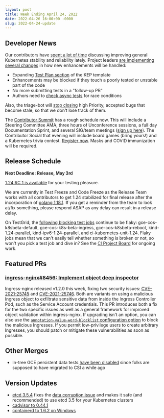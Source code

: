 ```yaml
---
layout: post
title: Week Ending April 24, 2022
date: 2022-04-26 16:00:00 -0000
slug: 2022-04-24-update
---
```


## Developer News

Our contributors have [spent a lot of time](https://github.com/kubernetes/enhancements/pull/3139) discussing improving general Kubernetes
stability and reliability lately. Project leaders [are implementing several changes](https://groups.google.com/a/kubernetes.io/g/dev/c/6F3h0Z1QzVg)
in how new enhancements will be handled:

* Expanding [Test Plan section](https://github.com/kubernetes/enhancements/pull/3279) of the KEP template
* Enhancements may be blocked if they touch a poorly tested or unstable part of the code
* No more submitting tests in a "follow-up PR"
* Authors need to [check async tests](https://github.com/kubernetes/community/blob/master/contributors/devel/sig-testing/flaky-tests.md#deflaking-unit-tests) for race conditions

Also, the triage-bot will [stop closing](https://github.com/kubernetes/test-infra/issues/25967) high Priority, accepted bugs that become stale, so that we don't lose track of them.

The [Contributor Summit](https://www.kubernetes.dev/events/kcseu/) has a rough schedule now.  This will include a
Steering Committee AMA, three hours of Unconference sessions, a full day
Documentation Sprint, and several SIG/team meetings ([sign up here](https://docs.google.com/spreadsheets/d/1LS1q4VJajZkNZODdMnJ4eH3XnTsE_4em6pjQgToHyfw/edit?usp=sharing)). The Contributor Social that evening will include board games
(bring yours!) and a Kubernetes trivia contest.  [Register now](https://www.kubernetes.dev/events/kcseu/registration/).
Masks and COVID immunization will be required.

## Release Schedule

**Next Deadline: Release, May 3rd**

[1.24 RC 1 is available](https://github.com/kubernetes/kubernetes/blob/master/CHANGELOG/CHANGELOG-1.24.md) for your testing pleasure.

We are currently in Test Freeze and Code Freeze as the Release Team works with all
contributors to get 1.24 stabilized for final release after the incorporation of
[golang 1.18.1](https://github.com/kubernetes/kubernetes/pull/109461). If you
get a reminder from the team to look at/fix something, please respond ASAP as
any delay can result in a release delay.

On TestGrid, the [following blocking test jobs](https://testgrid.k8s.io/sig-release-1.24-blocking) continue to be flaky: gce-cos-k8sbeta-default, gce-cos-k8s-beta-ingress, gce-cos-k8sbeta-reboot, kind-1.24-parallel, kind-ipv6-1.24-parallel, and ci-kubernetes-unit-1.24. Flaky jobs mean that we can't easily tell whether something is broken or not, so won't you pick a test job and dive in?  See the [CI Project Board](https://github.com/orgs/kubernetes/projects/68/views/1) for ongoing work.

## Featured PRs

### [ingress-nginx#8456: Implement object deep inspector](https://github.com/kubernetes/ingress-nginx/pull/8456)

Ingress-nginx released v1.2.0 this week, fixing two security issues: [CVE-2021-25745](https://github.com/kubernetes/ingress-nginx/issues/8502) and [CVE-2021-25746](https://github.com/kubernetes/ingress-nginx/issues/8503). Both are variants on using a malicious Ingress object to exfiltrate sensitive data from inside the Ingress Controller Pod, such as the Service Account credentials. This PR introduces both a fix for the two specific issues as well as a general framework for improved object validation within ingress-nginx. If upgrading isn't an option, you can also use the [`annotation-value-word-blocklist` configuration option](https://kubernetes.github.io/ingress-nginx/user-guide/nginx-configuration/configmap/#annotation-value-word-blocklist) to block the malicious Ingresses. If you permit low-privilege users to create arbitrary Ingresses, you should patch or mitigate these vulnerabilities as soon as possible.

## Other Merges

* In-tree GCE persistent data tests [have been disabled](https://github.com/kubernetes/kubernetes/pull/109541) since folks are supposed to have migrated to CSI a while ago

## Version Updates

* [etcd 3.5.4](https://github.com/etcd-io/etcd/releases/tag/v3.5.4) fixes the [data corruption issue](https://github.com/etcd-io/etcd/blob/main/Documentation/postmortems/v3.5-data-inconsistency.md) and makes it safe (and recommended) to use etcd 3.5 for your Kubernetes clusters
* [cadvisor to 0.44.1](https://github.com/kubernetes/kubernetes/pull/109658)
* [containerd to 1.6.2 on Windows](https://github.com/kubernetes/kubernetes/pull/109592)
